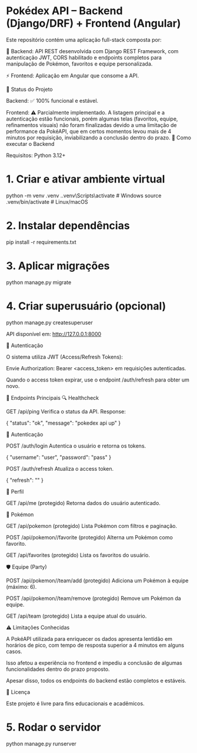 # Pokédex API – Backend (Django/DRF) + Frontend (Angular)

Este repositório contém uma aplicação full-stack composta por:

🐍 Backend: API REST desenvolvida com Django REST Framework, com autenticação JWT, CORS habilitado e endpoints completos para manipulação de Pokémon, favoritos e equipe personalizada.

⚡ Frontend: Aplicação em Angular que consome a API.

📌 Status do Projeto

Backend: ✅ 100% funcional e estável.

Frontend: ⚠️ Parcialmente implementado. A listagem principal e a autenticação estão funcionais, porém algumas telas (favoritos, equipe, refinamentos visuais) não foram finalizadas devido a uma limitação de performance da PokéAPI, que em certos momentos levou mais de 4 minutos por requisição, inviabilizando a conclusão dentro do prazo.
🚀 Como executar o Backend

Requisitos: Python 3.12+
# 1. Criar e ativar ambiente virtual
python -m venv .venv
.\.venv\Scripts\activate      # Windows
source .venv/bin/activate     # Linux/macOS

# 2. Instalar dependências
pip install -r requirements.txt

# 3. Aplicar migrações
python manage.py migrate

# 4. Criar superusuário (opcional)
python manage.py createsuperuser

API disponível em: http://127.0.0.1:8000

🔐 Autenticação

O sistema utiliza JWT (Access/Refresh Tokens):

Envie Authorization: Bearer <access_token> em requisições autenticadas.

Quando o access token expirar, use o endpoint /auth/refresh para obter um novo.

📡 Endpoints Principais
🔍 Healthcheck

GET /api/ping
Verifica o status da API.
Response:

{ "status": "ok", "message": "pokedex api up" }

🔑 Autenticação

POST /auth/login
Autentica o usuário e retorna os tokens.

{ "username": "user", "password": "pass" }


POST /auth/refresh
Atualiza o access token.

{ "refresh": "<token>" }

👤 Perfil

GET /api/me (protegido)
Retorna dados do usuário autenticado.

🐾 Pokémon

GET /api/pokemon (protegido)
Lista Pokémon com filtros e paginação.

POST /api/pokemon/<id>/favorite (protegido)
Alterna um Pokémon como favorito.

GET /api/favorites (protegido)
Lista os favoritos do usuário.

🛡️ Equipe (Party)

POST /api/pokemon/<id>/team/add (protegido)
Adiciona um Pokémon à equipe (máximo: 6).

POST /api/pokemon/<id>/team/remove (protegido)
Remove um Pokémon da equipe.

GET /api/team (protegido)
Lista a equipe atual do usuário.

⚠️ Limitações Conhecidas

A PokéAPI utilizada para enriquecer os dados apresenta lentidão em horários de pico, com tempo de resposta superior a 4 minutos em alguns casos.

Isso afetou a experiência no frontend e impediu a conclusão de algumas funcionalidades dentro do prazo proposto.

Apesar disso, todos os endpoints do backend estão completos e estáveis.

📜 Licença

Este projeto é livre para fins educacionais e acadêmicos.
# 5. Rodar o servidor
python manage.py runserver
